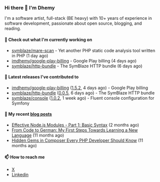 ### Hi there 👋 I'm Dhemy

I'm a software artist, full-stack (BE heavy) with 10+ years of experience in software development,
passionate about open source, blogging, and reading.

#### 👷 Check out what I'm currently working on

- [symblaze/mare-scan](https://github.com/symblaze/mare-scan) - Yet another PHP static code analysis tool written in PHP (1 day ago)
- [imdhemy/google-play-billing](https://github.com/imdhemy/google-play-billing) - Google Play billing (4 days ago)
- [symblaze/http-bundle](https://github.com/symblaze/http-bundle) - The SymBlaze HTTP bundle (6 days ago)

#### 🔭 Latest releases I've contributed to

- [imdhemy/google-play-billing](https://github.com/imdhemy/google-play-billing) ([1.5.2](https://github.com/imdhemy/google-play-billing/releases/tag/1.5.2), 4 days ago) - Google Play billing
- [symblaze/http-bundle](https://github.com/symblaze/http-bundle) ([0.0.5](https://github.com/symblaze/http-bundle/releases/tag/0.0.5), 6 days ago) - The SymBlaze HTTP bundle
- [symblaze/console](https://github.com/symblaze/console) ([1.0.2](https://github.com/symblaze/console/releases/tag/1.0.2), 1 week ago) - Fluent console configuration for Symfony

#### 📜 My recent [blog posts](https://imdhemy.com/)

- [Effective Node.js Modules - Part 1: Basic Syntax](https://imdhemy.com/blog/nodejs/effective-nodejs-modules-part-1.html) (2 months ago)
- [From Code to German: My First Steps Towards Learning a New Language](https://imdhemy.com/blog/germany/from-code-to-german.html) (11 months ago)
- [Hidden Gems in Composer Every PHP Developer Should Know](https://imdhemy.com/blog/php/hidden-gems-in-composer.html) (11 months ago)

#### 📫 How to reach me

- [X](https://twitter.com/imdhemy)
- [Linkedin](https://linkedin.com/in/imdhemy)
